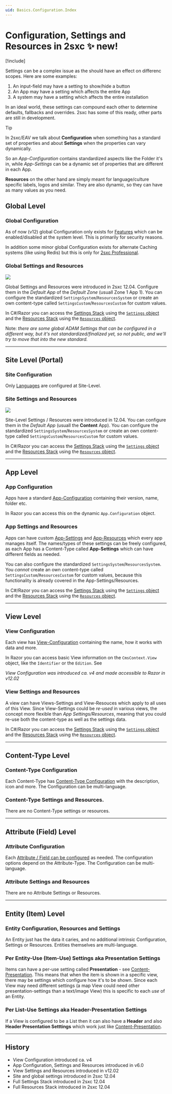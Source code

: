 ```yaml
---
uid: Basics.Configuration.Index
---
```


# Configuration, Settings and Resources in 2sxc ✨ new!

[!include[](~/basics/stack/_shared-float-summary.md)]
<style>.context-box-summary .data-configuration { visibility: visible; }</style>

Settings can be a complex issue as the should have an effect on differenc scopes. Here are some examples:

1. An input-field may have a setting to show/hide a button
1. An App may have a setting which affects the entire App
1. A system may have a setting which affects the entire installation

In an ideal world, these settings can compound each other to determine defaults, fallbacks and overrides. 
2sxc has some of this ready, other parts are still in development. 

> [!TIP]
> In 2sxc/EAV we talk about **Configuration** when something has a standard set of properties and about **Settings** when the properties can vary dynamically. 
> 
> So an _App-Configuration_ contains standardized aspects like the Folder it's in, while _App-Settings_ can be a dynamic set of properties that are different in each App.
>
> **Resources** on the other hand are simply meant for language/culture specific labels, logos and similar. 
> They are also dynamic, so they can have as many values as you need.

## Global Level

### Global Configuration

As of now (v12) global Configuration only exists for [Features](xref:Basics.Cms.Features.Index) which can be enabled/disabled at the system level. 
This is primarily for security reasons. 

In addition some minor global Configuration exists for alternate Caching systems (like using Redis) but this is only for [2sxc Professional](https://2sxc.org/en/web-farm-cache).

### Global Settings and Resources

<img src="./assets/apps-management-goto-global-settings.jpg" class="right-thumbnail">

Global Settings and Resources were introduced in 2sxc 12.04. 
Configure them in the _Default App_ of the _Default Zone_ (usuall Zone 1 App 1). 
You can configure the standardized `SettingsSystem`/`ResourcesSystem` or create an own content-type called `SettingsCustom`/`ResourcesCustom` for custom values. 

In C#/Razor you can access the [Settings Stack](xref:Basics.Configuration.SettingsStack) using the [`Settings` object](xref:NetCode.DynamicCode.Objects.Settings)
and the [Resources Stack](xref:Basics.Configuration.ResourcesStack) using the [`Resources` object](xref:NetCode.DynamicCode.Objects.Resources). 

Note: _there are some global ADAM Settings that can be configured in a different way, but it's not standardized/finalized yet, so not public, and we'll try to move that into the new standard._ 

---

## Site Level (Portal) 

### Site Configuration

Only [Languages](xref:Basics.Cms.Languages.Index) are configured at Site-Level. 

### Site Settings and Resources

<img src="./assets/apps-management-goto-site-settings.jpg" class="right-thumbnail">

Site-Level Settings / Resources were introduced in 12.04. You can configure them in the _Default App_ (usuall the **Content** App). 
You can configure the standardized `SettingsSystem`/`ResourcesSystem` or create an own content-type called `SettingsCustom`/`ResourcesCustom` for custom values. 

In C#/Razor you can access the [Settings Stack](xref:Basics.Configuration.SettingsStack) using the [`Settings` object](xref:NetCode.DynamicCode.Objects.Settings)
and the [Resources Stack](xref:Basics.Configuration.ResourcesStack) using the [`Resources` object](xref:NetCode.DynamicCode.Objects.Resources). 

---

## App Level 

### App Configuration

Apps have a standard [App-Configuration](xref:Basics.App.Configuration) containing their version, name, folder etc. 

In Razor you can access this on the dynamic `App.Configuration` object.

### App Settings and Resources

Apps can have custom [App-Settings](xref:Basics.App.Settings) and [App-Resources](xref:Basics.App.Resources) which every app manages itself. 
The names/types of these settings can be freely configured, as each App has a Content-Type called **App-Settings** which can have different fields as needed. 

You can also configure the standardized `SettingsSystem`/`ResourcesSystem`. 
You _cannot_ create an own content-type called `SettingsCustom`/`ResourcesCustom` for custom values, because this functionality is already covered in the App-Settings/Resources.

In C#/Razor you can access the [Settings Stack](xref:Basics.Configuration.SettingsStack) using the [`Settings` object](xref:NetCode.DynamicCode.Objects.Settings)
and the [Resources Stack](xref:Basics.Configuration.ResourcesStack) using the [`Resources` object](xref:NetCode.DynamicCode.Objects.Resources). 

---

## View Level

### View Configuration

Each view has [View-Configuration](xref:Basics.App.Views.Index) containing the name, how it works with data and more.

In Razor you can access basic View information on the `CmsContext.View` object, like the `Identifier` or the `Edition`. See [](xref:ToSic.Sxc.Context.ICmsView)

_View Configuration was introduced ca. v4 and made accessible to Razor in v12.02_

### View Settings and Resources

A view can have Views-Settings and View-Resouces which apply to all uses of this View. 
Since View-Settings could be _re-used_ in various views, the concept more flexible than _App Settings/Resources_, meaning that you could re-use both the content-type as well as the settings data. 

In C#/Razor you can access the [Settings Stack](xref:Basics.Configuration.SettingsStack) using the [`Settings` object](xref:NetCode.DynamicCode.Objects.Settings)
and the [Resources Stack](xref:Basics.Configuration.ResourcesStack) using the [`Resources` object](xref:NetCode.DynamicCode.Objects.Resources). 

---

## Content-Type Level

### Content-Type Configuration

Each Content-Type has [Content-Type Configuration](xref:Basics.Data.ContentTypes.Index) with the description, icon and more. 
The Configuration can be multi-language.

### Content-Type Settings and Resources. 

There are no Content-Type settings or resources.

---

## Attribute (Field) Level

### Attribute Configuration

Each [Attribute / Field can be configured](xref:Basics.Data.Fields.Index) as needed. The configuration options depend on the Attribute-Type. 
The Configuration can be multi-language.

### Attribute Settings and Resources

There are no Attribute Settings or Resources.

---

## Entity (Item) Level

### Entity Configuration, Resources and Settings

An Entity just has the data it caries, and no additional intrinsic Configuration, Settings or Resources. 
Entities themselves are multi-language.


### Per Entity-Use (Item-Use) Settings aka Presentation Settings

Items can have a per-use setting called **Presentation** - see [Content-Presentation](xref:Basics.Content.Presentation). 
This means that when the item is shown in a specific view, there may be settings which configure how it's to be shown. 
Since each View may need different settings (a map View could need other presentation-settings than a text/image View) this is specific to each _use_ of an Entity.


### Per List-Use Settings aka Header-Presentation Settings

If a View is configured to be a List then it can also have a **Header** and also **Header Presentation Setttings** which work just like [Content-Presentation](xref:Basics.Content.Presentation).



---

## History

* View Configuration introduced ca. v4
* App Configuration, Settings and Resources introduced in v6.0
* View Settings and Resources introduced in v12.02
* Site and global settings introduced in 2sxc 12.04
* Full Settings Stack introduced in 2sxc 12.04
* Full Resources Stack introduced in 2sxc 12.04